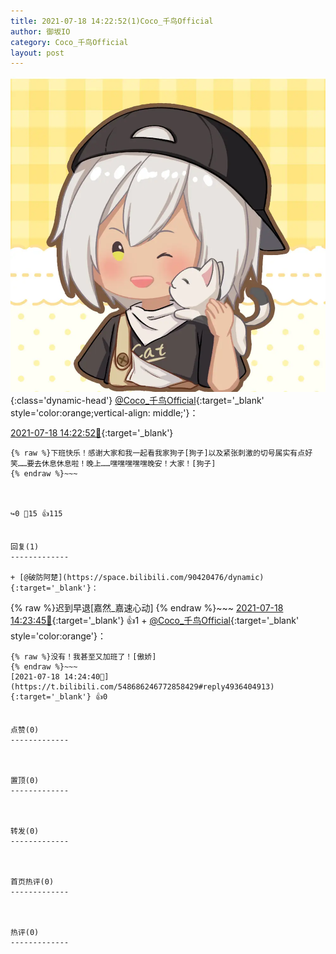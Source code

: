 ```yaml
---
title: 2021-07-18 14:22:52(1)Coco_千鸟Official
author: 御坂IO
category: Coco_千鸟Official
layout: post
---
```


![img](/images/85e485bc0dbd0cde4d15f24d7cffe9704618ad10.jpg){:class='dynamic-head'}
[@Coco_千鸟Official](https://space.bilibili.com/1891728206/dynamic){:target='_blank' style='color:orange;vertical-align: middle;'}：

[2021-07-18 14:22:52🔗](https://t.bilibili.com/548686246772858429){:target='_blank'}

~~~
{% raw %}下班快乐！感谢大家和我一起看我家狗子[狗子]以及紧张刺激的切号属实有点好笑……要去休息休息啦！晚上……嘿嘿嘿嘿嘿晚安！大家！[狗子]
{% endraw %}~~~



↪️0 💬15 👍115


回复(1)
-------------

+ [@破防阿楚](https://space.bilibili.com/90420476/dynamic){:target='_blank'}：
~~~
{% raw %}迟到早退[嘉然_嘉速心动]
{% endraw %}~~~
[2021-07-18 14:23:45🔗](https://t.bilibili.com/548686246772858429#reply4936405752){:target='_blank'} 👍1
    + [@Coco_千鸟Official](https://space.bilibili.com/1891728206/dynamic){:target='_blank' style='color:orange'}：
~~~
{% raw %}没有！我甚至又加班了！[傲娇]
{% endraw %}~~~
[2021-07-18 14:24:40🔗](https://t.bilibili.com/548686246772858429#reply4936404913){:target='_blank'} 👍0


点赞(0)
-------------



置顶(0)
-------------



转发(0)
-------------



首页热评(0)
-------------



热评(0)
-------------



